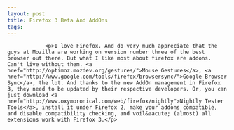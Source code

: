 ```yaml
---
layout: post
title: Firefox 3 Beta And AddOns
tags:
---
```



                <p>I love Firefox. And do very much appreciate that the guys at Mozilla are working on version number three of the best browser out there. But what I like most about firefox are addons. Can't live without them. <a href="http://optimoz.mozdev.org/gestures/">Mouse Gestures</a>, <a href="http://www.google.com/tools/firefox/browsersync/">Google Browser Sync</a>, the lot. And thanks to the new AddOn management in Firefox 3, they need to be updated by their respective developers. Or, you can just download <a href="http://www.oxymoronical.com/web/firefox/nightly">Nightly Tester Tools</a>, install it under Firefox 2, make your addons compatible, and disable compatibility checking, and voil&aacute; (almost) all extensions work with Firefox 3.</p>
